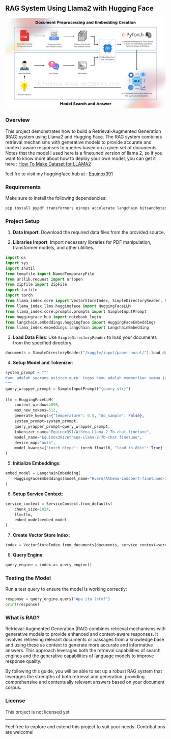 ## RAG System Using Llama2 with Hugging Face
![Athena RAG Workflow](images/Diagram-RAG.png)
### Overview

This project demonstrates how to build a Retrieval-Augmented Generation (RAG) system using Llama2 and Hugging Face. The RAG system combines retrieval mechanisms with generative models to provide accurate and context-aware responses to queries based on a given set of documents. Notes that the model i used here is a finetuned version of llama 2, so if you want to know more about how to deploy your own model, you can get it here : [How To Make Dataset for LLAMA2](https://github.com/Athena-Learning-Assistant/Athena-Learning-Assistant/tree/Machine-Learning/ML%20-%20Egi%20Erlangga/Main/NLP%20-%20Dataset%20Making)

feel fre to visit my huggingface hub at : [Equinox391](https://huggingface.co/Equinox391)

### Requirements

Make sure to install the following dependencies:

```sh
pip install pypdf transformers einops accelerate langchain bitsandbytes sentence-transformers llama_index llama-index-llms-huggingface langchain-community llama-index-embeddings-langchain
```

### Project Setup

1. **Data Import**: Download the required data files from the provided source.

2. **Libraries Import**: Import necessary libraries for PDF manipulation, transformer models, and other utilities.

```python
import os
import sys
import shutil
from tempfile import NamedTemporaryFile
from urllib.request import urlopen
from zipfile import ZipFile
import tarfile
import torch
from llama_index.core import VectorStoreIndex, SimpleDirectoryReader, ServiceContext
from llama_index.llms.huggingface import HuggingFaceLLM
from llama_index.core.prompts.prompts import SimpleInputPrompt
from huggingface_hub import notebook_login
from langchain.embeddings.huggingface import HuggingFaceEmbeddings
from llama_index.embeddings.langchain import LangchainEmbedding
```

3. **Load Data Files**: Use `SimpleDirectoryReader` to load your documents from the specified directory.

```python
documents = SimpleDirectoryReader("/kaggle/input/paper-nurul/").load_data()
```

4. **Setup Model and Tokenizer**:

```python
system_prompt = """
Kamu adalah seorang asisten guru. tugas kamu adalah memberikan semua jawaban dari pertanyaan yang ditanyakan, dan permintaan yang diminta oleh guru seakurat mungkin berdasarkan instruksi dan konteks yang diberikan. Jika kamu tidak tahu jawabannya, bilang kamu tidak mengetahui hal tersebut karena keterbatasan pengetahuan.
"""
query_wrapper_prompt = SimpleInputPrompt("{query_str}")

llm = HuggingFaceLLM(
    context_window=4096,
    max_new_tokens=512,
    generate_kwargs={"temperature": 0.5, "do_sample": False},
    system_prompt=system_prompt,
    query_wrapper_prompt=query_wrapper_prompt,
    tokenizer_name="Equinox391/Athena-Llama-2-7b-chat-finetune",
    model_name="Equinox391/Athena-Llama-2-7b-chat-finetune",
    device_map="auto",
    model_kwargs={"torch_dtype": torch.float16, "load_in_8bit": True}
)
```

5. **Initialize Embeddings**:

```python
embed_model = LangchainEmbedding(
    HuggingFaceEmbeddings(model_name="Hvare/Athena-indobert-finetuned-indonli-SentenceTransformer")
)
```

6. **Setup Service Context**:

```python
service_context = ServiceContext.from_defaults(
    chunk_size=1024,
    llm=llm,
    embed_model=embed_model
)
```

7. **Create Vector Store Index**:

```python
index = VectorStoreIndex.from_documents(documents, service_context=service_context)
```

8. **Query Engine**:

```python
query_engine = index.as_query_engine()
```

### Testing the Model

Run a test query to ensure the model is working correctly:

```python
response = query_engine.query("Apa itu lstm?")
print(response)
```

### What is RAG?

Retrieval-Augmented Generation (RAG) combines retrieval mechanisms with generative models to provide enhanced and context-aware responses. It involves retrieving relevant documents or passages from a knowledge base and using these as context to generate more accurate and informative answers. This approach leverages both the retrieval capabilities of search engines and the generative capabilities of language models to improve response quality.

By following this guide, you will be able to set up a robust RAG system that leverages the strengths of both retrieval and generation, providing comprehensive and contextually relevant answers based on your document corpus.

### License

This project is not licensed yet

---

Feel free to explore and extend this project to suit your needs. Contributions are welcome!
